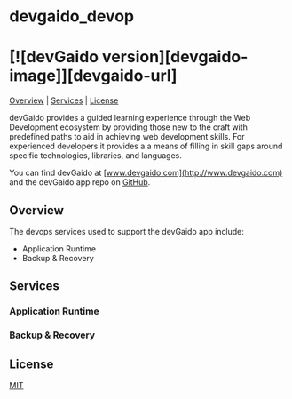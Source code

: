 # devgaido_devop
# [![devGaido version][devgaido-image]][devgaido-url]

[Overview](#overview) | [Services](#services) | [License](#license)

devGaido provides a guided learning experience through the Web Development 
ecosystem by providing those new to the craft with predefined paths to aid in
achieving web development skills. For experienced developers it provides a 
a means of filling in skill gaps around specific technologies, libraries, and
languages.

You can find devGaido at [www.devgaido.com](http://www.devgaido.com) and the devGaido app repo on [GitHub](https://github.com/Chingu-cohorts/devgaido).

## Overview

The devops services used to support the devGaido app include:

- Application Runtime
- Backup & Recovery

## Services

### Application Runtime

### Backup & Recovery

## License

[MIT](https://tldrlegal.com/license/mit-license)

